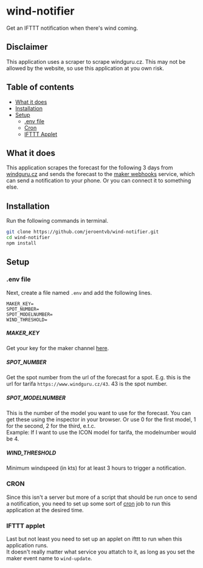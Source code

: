 # wind-notifier
Get an IFTTT notification when there's wind coming.

## Disclaimer
This application uses a scraper to scrape windguru.cz. This may not be allowed by the website, so use this application at you own risk.

## Table of contents
* [What it does](#what-it-does)
* [Installation](#installation)
* [Setup](#setup)
  * [.env file](#.env-file)
  * [Cron](#cron)
  * [IFTTT Applet](#ifttt-applet)

## What it does
This application scrapes the forecast for the following 3 days from [windguru.cz](windguru.cz) and sends the forecast to the [maker webhooks](https://ifttt.com/maker_webhooks) service, which can send a notification to your phone. Or you can connect it to something else.

## Installation
Run the following commands in terminal.
```sh
git clone https://github.com/jeroentvb/wind-notifier.git
cd wind-notifier
npm install
```

## Setup
### .env file
Next, create a file named `.env` and add the following lines.
```
MAKER_KEY=
SPOT_NUMBER=
SPOT_MODELNUMBER=
WIND_THRESHOLD=
```

##### MAKER_KEY
Get your key for the maker channel [here](https://ifttt.com/maker_webhooks).

##### SPOT_NUMBER
Get the spot number from the url of the forecast for a spot. E.g. this is the url for tarifa `https://www.windguru.cz/43`. 43 is the spot number.

##### SPOT_MODELNUMBER
This is the number of the model you want to use for the forecast. You can get these using the inspector in your browser. Or use 0 for the first model, 1 for the second, 2 for the third, e.t.c.  
Example: If I want to use the ICON model for tarifa, the modelnumber would be 4.

##### WIND_THRESHOLD
Minimum windspeed (in kts) for at least 3 hours to trigger a notification.

### CRON
Since this isn't a server but more of a script that should be run once to send a notification, you need to set up some sort of [cron](https://en.wikipedia.org/wiki/Cron) job to run this application at the desired time.

### IFTTT applet
Last but not least you need to set up an applet on ifttt to run when this application runs.  
It doesn't really matter what service you attatch to it, as long as you set the maker event name to `wind-update`.
